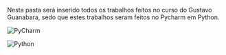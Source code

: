 Nesta pasta será inserido todos os trabalhos feitos no curso do 
Gustavo Guanabara, sedo que estes trabalhos seram feitos
no Pycharm em Python.



![PyCharm](https://img.shields.io/badge/pycharm-143?style=for-the-badge&logo=pycharm&logoColor=black&color=black&labelColor=green)


  ![Python](https://img.shields.io/badge/python-3670A0?style=for-the-badge&logo=python&logoColor=ffdd54)
